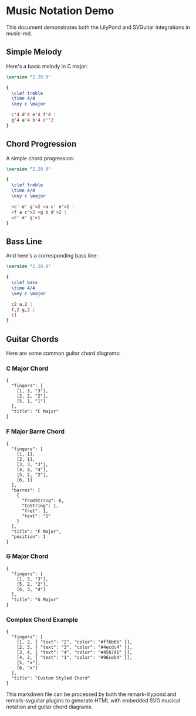 # Music Notation Demo

This document demonstrates both the LilyPond and SVGuitar integrations in music-md.

## Simple Melody

Here's a basic melody in C major:

```lilypond
\version "2.20.0"

{
  \clef treble
  \time 4/4
  \key c \major

  c'4 d'4 e'4 f'4 |
  g'4 a'4 b'4 c''2
}
```

## Chord Progression

A simple chord progression:

```lilypond
\version "2.20.0"

{
  \clef treble
  \time 4/4
  \key c \major

  <c' e' g'>2 <a c' e'>2 |
  <f a c'>2 <g b d'>2 |
  <c' e' g'>1
}
```

## Bass Line

And here's a corresponding bass line:

```lilypond
\version "2.20.0"

{
  \clef bass
  \time 4/4
  \key c \major

  c2 a,2 |
  f,2 g,2 |
  c1
}
```

## Guitar Chords

Here are some common guitar chord diagrams:

### C Major Chord

```svguitar
{
  "fingers": [
    [1, 3, "3"],
    [2, 2, "2"],
    [5, 1, "1"]
  ],
  "title": "C Major"
}
```

### F Major Barre Chord

```svguitar
{
  "fingers": [
    [1, 1],
    [2, 1],
    [3, 3, "3"],
    [4, 3, "4"],
    [5, 2, "2"],
    [6, 1]
  ],
  "barres": [
    {
      "fromString": 6,
      "toString": 1,
      "fret": 1,
      "text": "1"
    }
  ],
  "title": "F Major",
  "position": 1
}
```

### G Major Chord

```svguitar
{
  "fingers": [
    [1, 3, "3"],
    [5, 2, "2"],
    [6, 3, "4"]
  ],
  "title": "G Major"
}
```

### Complex Chord Example

```svguitar
{
  "fingers": [
    [1, 2, { "text": "2", "color": "#ff6b6b" }],
    [2, 3, { "text": "3", "color": "#4ecdc4" }],
    [3, 4, { "text": "4", "color": "#45b7d1" }],
    [4, 2, { "text": "1", "color": "#96ceb4" }],
    [5, "x"],
    [6, "x"]
  ],
  "title": "Custom Styled Chord"
}
```

This markdown file can be processed by both the remark-lilypond and remark-svguitar plugins to generate HTML with embedded SVG musical notation and guitar chord diagrams.
